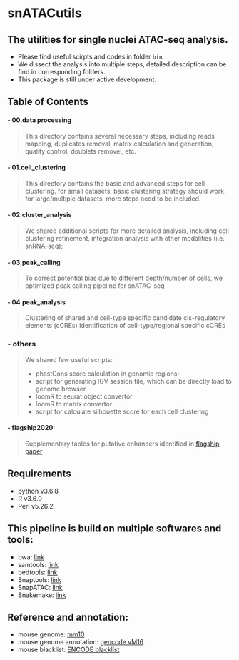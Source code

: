 # snATACutils

## The utilities for single nuclei ATAC-seq analysis.
* Please find useful scirpts and codes in folder `bin`.
* We dissect the analysis into multiple steps, detailed description can be find in corresponding folders.
* This package is still under active development.

## Table of Contents
#### - 00.data processing
> This directory contains several necessary steps, including
> reads mapping, duplicates removal, matrix calculation and generation,
> quality control, doublets removel, etc.

#### - 01.cell_clustering
> This directory contains the basic and advanced steps for cell clustering.
> for small datasets, basic clustering strategy should work.
> for large/multiple datasets, more steps need to be included.

#### - 02.cluster_analysis
> We shared additional scripts for more detailed analysis, including
> cell clustering refinement,
> integration analysis with other modalities (i.e. snRNA-seq);

#### - 03.peak_calling
> To correct potential bias due to different depth/number of cells, we optimized 
> peak calling pipeline for snATAC-seq

#### - 04.peak_analysis
> Clustering of shared and cell-type specific candidate cis-regulatory elements (cCREs)
> Identification of cell-type/regional specific cCREs

### - others
> We shared few useful scripts:
> - phastCons score calculation in genomic regions;
> - script for generating IGV session file, which can be directly load to genome browser
> - loomR to seurat object convertor
> - loomR to matrix convertor
> - script for calculate silhouette score for each cell clustering

#### - flagship2020:
> Supplementary tables for putative enhancers identified in [flagship paper](https://www.nature.com/articles/s41586-021-03950-0)

## Requirements
* python v3.6.8
* R v3.6.0
* Perl v5.26.2

## This pipeline is build on multiple softwares and tools:
* bwa: [link](http://bio-bwa.sourceforge.net)
* samtools: [link](https://github.com/samtools/samtools)
* bedtools: [link](https://bedtools.readthedocs.io/en/latest/)
* Snaptools: [link](https://github.com/r3fang/SnapTools)
* SnapATAC: [link](https://github.com/r3fang/SnapATAC)
* Snakemake: [link](https://snakemake.readthedocs.io/en/stable/)

## Reference and annotation:
* mouse genome: [mm10](https://www.gencodegenes.org/mouse/release_M16.html)
* mouse genome annotation: [gencode vM16](https://www.gencodegenes.org/mouse/release_M16.html)
* mouse blacklist: [ENCODE blacklist](https://github.com/Boyle-Lab/Blacklist)


